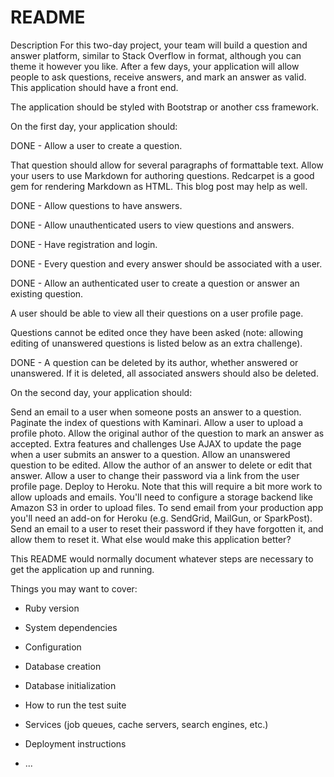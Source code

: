 # README
Description
For this two-day project, your team will build a question and answer platform, similar to Stack Overflow in format, although you can theme it however you like. After a few days, your application will allow people to ask questions, receive answers, and mark an answer as valid. This application should have a front end.

The application should be styled with Bootstrap or another css framework.

On the first day, your application should:

DONE - Allow a user to create a question.

That question should allow for several paragraphs of formattable text. Allow your users to use Markdown for authoring questions. Redcarpet is a good gem for rendering Markdown as HTML. This blog post may help as well.

DONE - Allow questions to have answers.

DONE - Allow unauthenticated users to view questions and answers.

DONE - Have registration and login.

DONE - Every question and every answer should be associated with a user.

DONE - Allow an authenticated user to create a question or answer an existing question.

A user should be able to view all their questions on a user profile page.

Questions cannot be edited once they have been asked (note: allowing editing of unanswered questions is listed below as an extra challenge).

DONE - A question can be deleted by its author, whether answered or unanswered. If it is deleted, all associated answers should also be deleted.

On the second day, your application should:

Send an email to a user when someone posts an answer to a question.
Paginate the index of questions with Kaminari.
Allow a user to upload a profile photo.
Allow the original author of the question to mark an answer as accepted.
Extra features and challenges
Use AJAX to update the page when a user submits an answer to a question.
Allow an unanswered question to be edited.
Allow the author of an answer to delete or edit that answer.
Allow a user to change their password via a link from the user profile page.
Deploy to Heroku. Note that this will require a bit more work to allow uploads and emails.
You'll need to configure a storage backend like Amazon S3 in order to upload files.
To send email from your production app you'll need an add-on for Heroku (e.g. SendGrid, MailGun, or SparkPost).
Send an email to a user to reset their password if they have forgotten it, and allow them to reset it.
What else would make this application better?




This README would normally document whatever steps are necessary to get the
application up and running.

Things you may want to cover:

* Ruby version

* System dependencies

* Configuration

* Database creation

* Database initialization

* How to run the test suite

* Services (job queues, cache servers, search engines, etc.)

* Deployment instructions

* ...
